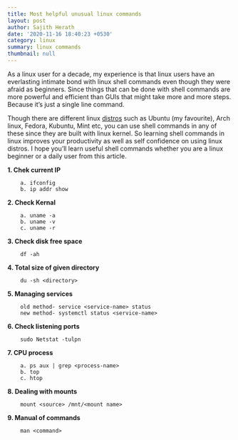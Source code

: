 ```yaml
---
title: Most helpful unusual linux commands
layout: post
author: Sajith Herath
date: '2020-11-16 18:40:23 +0530'
category: linux
summary: linux commands
thumbnail: null
---
```


As a linux user for a decade, my experience is that linux users have an everlasting intimate bond with linux shell commands even though they were afraid as beginners. Since things that can be done with shell commands are more powerful and efficient than GUIs that might take more and more steps. Because it’s just a single line command.          

Though there are different linux [distros](https://en.wikipedia.org/wiki/Linux_distribution) such as Ubuntu (my favourite), Arch linux, Fedora, Kubuntu, Mint etc, you can use shell commands in any of these since they are built with linux kernel. So learning shell commands in linux improves your productivity as well as self confidence on using linux distros. I hope you’ll learn useful shell commands whether you are a linux beginner or a daily user from this article.

**1. Chek current IP**

		a. ifconfig 
		b. ip addr show

**2. Check Kernal**
		
		a. uname -a 
		b. uname -v
		c. uname -r

**3. Check disk free space**

		df -ah

**4. Total size of given directory**

		du -sh <directory>

**5. Managing services**
		
		old method- service <service-name> status
		new method- systemctl status <service-name>


**6. Check listening ports**

		sudo Netstat -tulpn

**7. CPU process**

		a. ps aux | grep <process-name>
		b. top
		c. htop

**8. Dealing with mounts**
		
		mount <source> /mnt/<mount name>

**9. Manual of commands**

		man <command>